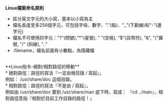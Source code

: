 **Linux檔案命名原則**<br>
* 區分英文字元的大小寫，基本以小寫為主<br>
* 檔名長度至多256個字元，可包括字母、數字、"."(點)、"_"(下劃線)和"-"(連字元)<br>
* 檔名不可使用的字元："?"(問號),"*"(星號), " "(空格), "$"(貨幣符), "&", "("擴號, "/" (斜線), ".."<br>
* .filename，檔名前面有小數點，為隱藏檔<br>
<br>
**Linux指令-絕對/相對路徑的移動**<br>
* 絕對路徑：路徑的寫法『一定由根目錄 / 寫起』，<br>
例如： /usr/share/doc 這個目錄。<br>
* 相對路徑：路徑的寫法『不是由 / 寫起』，<br>
例如由 /usr/share/doc 要到 /usr/share/man 底下時，寫成： 『cd ../man』，相對路徑意指『相對於目前工作目錄的路徑！』<br>
